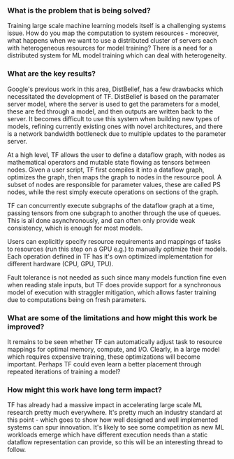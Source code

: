 ### What is the problem that is being solved?

Training large scale machine learning models itself is a challenging systems issue. How do you map the computation to system resources - moreover, what happens when we want to use a distributed cluster of servers each with heterogeneous resources for model training? There is a need for a distributed system for ML model training which can deal with heterogeneity.

### What are the key results?

Google's previous work in this area, DistBelief, has a few drawbacks which necessitated the development of TF. DistBelief is based on the paramater server model, where the server is used to get the parameters for a model, these are fed through a model, and then outputs are written back to the server. It becomes difficult to use this system when building new types of models, refining currently existing ones with novel architectures, and there is a network bandwidth bottleneck due to multiple updates to the parameter server.

At a high level, TF allows the user to define a dataflow graph, with nodes as mathematical operators and mutable state flowing as tensors between nodes. Given a user script, TF first compiles it into a dataflow graph, optimizes the graph, then maps the graph to nodes in the resource pool. A subset of nodes are responsible for parameter values, these are called PS nodes, while the rest simply execute operations on sections of the graph.

TF can concurrently execute subgraphs of the dataflow graph at a time, passing tensors from one subgraph to another through the use of queues. This is all done asynchronously, and can often only provide weak consistency, which is enough for most models.

Users can explicitly specify resource requirements and mappings of tasks to resources (run this step on a GPU e.g.) to manually optimize their models. Each operation defined in TF has it's own optimized implementation for different hardware (CPU, GPU, TPU).

Fault tolerance is not needed as such since many models function fine even when reading stale inputs, but TF does provide support for a synchronous model of execution with straggler mitigation, which allows faster training due to computations being on fresh parameters.

### What are some of the limitations and how might this work be improved?

It remains to be seen whether TF can automatically adjust task to resource mappings for optimal memory, compute, and I/O. Clearly, in a large model which requires expensive training, these optimizations will become important. Perhaps TF could even learn a better placement through repeated iterations of training a model?

### How might this work have long term impact?

TF has already had a massive impact in accelerating large scale ML research pretty much everywhere. It's pretty much an industry standard at this point - which goes to show how well designed and well implemented systems can spur innovation. It's likely to see some competition as new ML workloads emerge which have different execution needs than a static dataflow representation can provide, so this will be an interesting thread to follow.